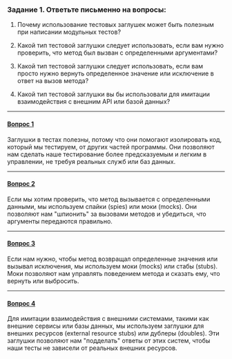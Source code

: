### Задание 1. Ответьте письменно на вопросы:

1)  Почему использование тестовых заглушек может быть полезным при написании модульных тестов?

2) Какой тип тестовой заглушки следует использовать, если вам нужно проверить, что метод был вызван с определенными аргументами?

3) Какой тип тестовой заглушки следует использовать, если вам просто нужно вернуть определенное значение или исключение в ответ на вызов метода?

4) Какой тип тестовой заглушки вы бы использовали для имитации  взаимодействия с внешним API или базой данных?
***
#### <u>Вопрос 1</u>

Заглушки в тестах полезны, потому что они помогают изолировать код, который мы тестируем, 
от других частей программы. Они позволяют нам сделать наше тестирование более предсказуемым 
и легким в управлении, не требуя реальных служб или баз данных.

***
#### <u>Вопрос 2</u>

Если мы хотим проверить, что метод вызывается с определенными данными, мы используем 
спайки (spies) или моки (mocks). Они позволяют нам "шпионить" за вызовами методов и 
убедиться, что аргументы передаются правильно.

***
#### <u>Вопрос 3</u>
Если нам нужно, чтобы метод возвращал определенные значения или вызывал исключения, 
мы используем моки (mocks) или стабы (stubs). Моки позволяют нам управлять поведением 
метода и сказать ему, что вернуть или выбросить.

***
#### <u>Вопрос 4</u>
Для имитации взаимодействия с внешними системами, такими как внешние сервисы или базы 
данных, мы используем заглушки для внешних ресурсов (external resource stubs) или 
дублеры (doubles). Эти заглушки позволяют нам "подделать" ответы от этих систем, 
чтобы наши тесты не зависели от реальных внешних ресурсов.